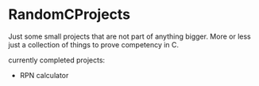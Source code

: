 # RandomCProjects
Just some small projects that are not part of anything bigger. More or less just a collection of things to prove competency in C.

currently completed projects:
* RPN calculator
